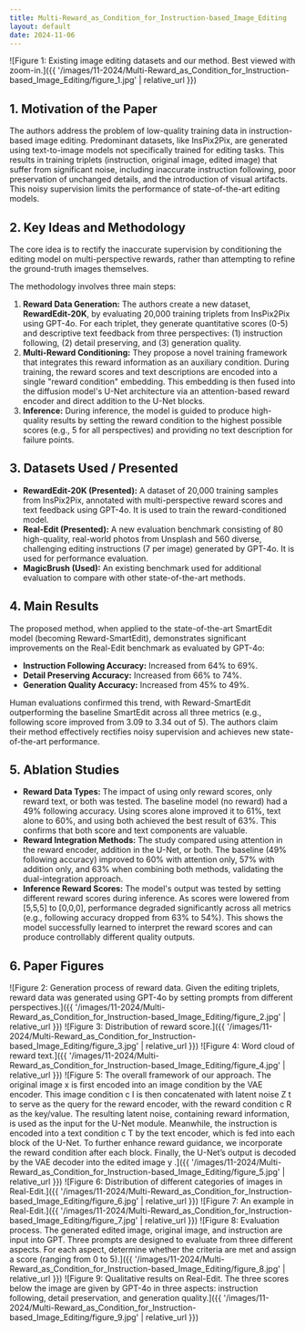 ```yaml
---
title: Multi-Reward_as_Condition_for_Instruction-based_Image_Editing
layout: default
date: 2024-11-06
---
```

![Figure 1: Existing image editing datasets and our method. Best viewed with zoom-in.]({{ '/images/11-2024/Multi-Reward_as_Condition_for_Instruction-based_Image_Editing/figure_1.jpg' | relative_url }})
## 1. Motivation of the Paper
The authors address the problem of low-quality training data in instruction-based image editing. Predominant datasets, like InsPix2Pix, are generated using text-to-image models not specifically trained for editing tasks. This results in training triplets (instruction, original image, edited image) that suffer from significant noise, including inaccurate instruction following, poor preservation of unchanged details, and the introduction of visual artifacts. This noisy supervision limits the performance of state-of-the-art editing models.

## 2. Key Ideas and Methodology
The core idea is to rectify the inaccurate supervision by conditioning the editing model on multi-perspective rewards, rather than attempting to refine the ground-truth images themselves.

The methodology involves three main steps:
1.  **Reward Data Generation:** The authors create a new dataset, **RewardEdit-20K**, by evaluating 20,000 training triplets from InsPix2Pix using GPT-4o. For each triplet, they generate quantitative scores (0-5) and descriptive text feedback from three perspectives: (1) instruction following, (2) detail preserving, and (3) generation quality.
2.  **Multi-Reward Conditioning:** They propose a novel training framework that integrates this reward information as an auxiliary condition. During training, the reward scores and text descriptions are encoded into a single "reward condition" embedding. This embedding is then fused into the diffusion model's U-Net architecture via an attention-based reward encoder and direct addition to the U-Net blocks.
3.  **Inference:** During inference, the model is guided to produce high-quality results by setting the reward condition to the highest possible scores (e.g., 5 for all perspectives) and providing no text description for failure points.

## 3. Datasets Used / Presented
*   **RewardEdit-20K (Presented):** A dataset of 20,000 training samples from InsPix2Pix, annotated with multi-perspective reward scores and text feedback using GPT-4o. It is used to train the reward-conditioned model.
*   **Real-Edit (Presented):** A new evaluation benchmark consisting of 80 high-quality, real-world photos from Unsplash and 560 diverse, challenging editing instructions (7 per image) generated by GPT-4o. It is used for performance evaluation.
*   **MagicBrush (Used):** An existing benchmark used for additional evaluation to compare with other state-of-the-art methods.

## 4. Main Results
The proposed method, when applied to the state-of-the-art SmartEdit model (becoming Reward-SmartEdit), demonstrates significant improvements on the Real-Edit benchmark as evaluated by GPT-4o:
*   **Instruction Following Accuracy:** Increased from 64% to 69%.
*   **Detail Preserving Accuracy:** Increased from 66% to 74%.
*   **Generation Quality Accuracy:** Increased from 45% to 49%.

Human evaluations confirmed this trend, with Reward-SmartEdit outperforming the baseline SmartEdit across all three metrics (e.g., following score improved from 3.09 to 3.34 out of 5). The authors claim their method effectively rectifies noisy supervision and achieves new state-of-the-art performance.

## 5. Ablation Studies
*   **Reward Data Types:** The impact of using only reward scores, only reward text, or both was tested. The baseline model (no reward) had a 49% following accuracy. Using scores alone improved it to 61%, text alone to 60%, and using both achieved the best result of 63%. This confirms that both score and text components are valuable.
*   **Reward Integration Methods:** The study compared using attention in the reward encoder, addition in the U-Net, or both. The baseline (49% following accuracy) improved to 60% with attention only, 57% with addition only, and 63% when combining both methods, validating the dual-integration approach.
*   **Inference Reward Scores:** The model's output was tested by setting different reward scores during inference. As scores were lowered from [5,5,5] to [0,0,0], performance degraded significantly across all metrics (e.g., following accuracy dropped from 63% to 54%). This shows the model successfully learned to interpret the reward scores and can produce controllably different quality outputs.

## 6. Paper Figures
![Figure 2: Generation process of reward data. Given the editing triplets, reward data was generated using GPT-4o by setting prompts from different perspectives.]({{ '/images/11-2024/Multi-Reward_as_Condition_for_Instruction-based_Image_Editing/figure_2.jpg' | relative_url }})
![Figure 3: Distribution of reward score.]({{ '/images/11-2024/Multi-Reward_as_Condition_for_Instruction-based_Image_Editing/figure_3.jpg' | relative_url }})
![Figure 4: Word cloud of reward text.]({{ '/images/11-2024/Multi-Reward_as_Condition_for_Instruction-based_Image_Editing/figure_4.jpg' | relative_url }})
![Figure 5: The overall framework of our approach. The original image x is first encoded into an image condition by the VAE encoder. This image condition c I is then concatenated with latent noise Z t to serve as the query for the reward encoder, with the reward condition c R as the key/value. The resulting latent noise, containing reward information, is used as the input for the U-Net module. Meanwhile, the instruction is encoded into a text condition c T by the text encoder, which is fed into each block of the U-Net. To further enhance reward guidance, we incorporate the reward condition after each block. Finally, the U-Net’s output is decoded by the VAE decoder into the edited image y .]({{ '/images/11-2024/Multi-Reward_as_Condition_for_Instruction-based_Image_Editing/figure_5.jpg' | relative_url }})
![Figure 6: Distribution of different categories of images in Real-Edit.]({{ '/images/11-2024/Multi-Reward_as_Condition_for_Instruction-based_Image_Editing/figure_6.jpg' | relative_url }})
![Figure 7: An example in Real-Edit.]({{ '/images/11-2024/Multi-Reward_as_Condition_for_Instruction-based_Image_Editing/figure_7.jpg' | relative_url }})
![Figure 8: Evaluation process. The generated edited image, original image, and instruction are input into GPT. Three prompts are designed to evaluate from three different aspects. For each aspect, determine whether the criteria are met and assign a score (ranging from 0 to 5).]({{ '/images/11-2024/Multi-Reward_as_Condition_for_Instruction-based_Image_Editing/figure_8.jpg' | relative_url }})
![Figure 9: Qualitative results on Real-Edit. The three scores below the image are given by GPT-4o in three aspects: instruction following, detail preservation, and generation quality.]({{ '/images/11-2024/Multi-Reward_as_Condition_for_Instruction-based_Image_Editing/figure_9.jpg' | relative_url }})
